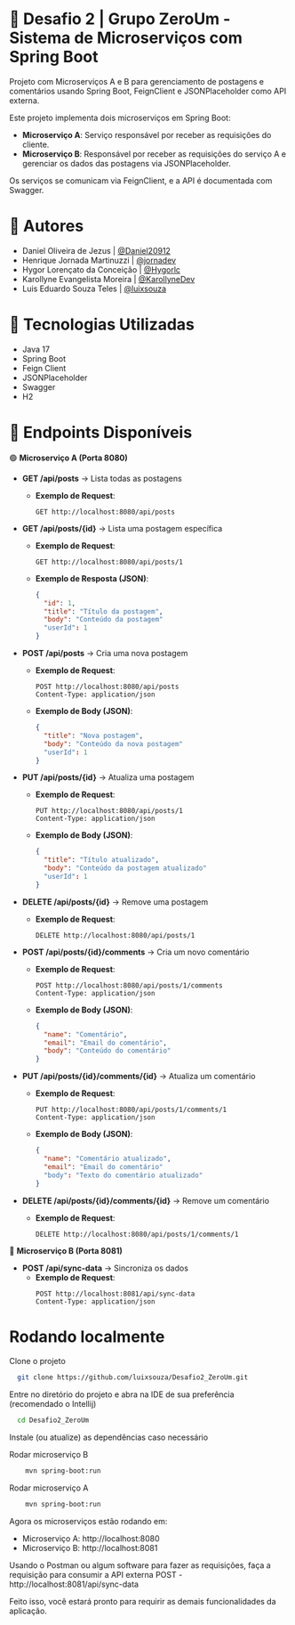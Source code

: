 # 📌 Desafio 2 | Grupo ZeroUm - Sistema de Microserviços com Spring Boot

Projeto com Microserviços A e B para gerenciamento de postagens e comentários usando Spring Boot, FeignClient e JSONPlaceholder como API externa.

Este projeto implementa dois microserviços em Spring Boot:

- **Microserviço A**: Serviço responsável por receber as requisições do cliente.
- **Microserviço B**: Responsável por receber as requisições do serviço A e gerenciar os dados das postagens via JSONPlaceholder.

Os serviços se comunicam via FeignClient, e a API é documentada com Swagger.

# 👤 Autores

- Daniel Oliveira de Jezus | [@Daniel20912](https://github.com/Daniel20912)
- Henrique Jornada Martinuzzi | [@jornadev](https://github.com/jornadev)
- Hygor Lorençato da Conceição | [@Hygorlc](https://github.com/Hygorlc)
- Karollyne Evangelista Moreira | [@KarollyneDev](https://github.com/KarollyneDev)
- Luis Eduardo Souza Teles | [@luixsouza](https://github.com/luixsouza)

# 🚀 Tecnologias Utilizadas
- Java 17
- Spring Boot
- Feign Client
- JSONPlaceholder
- Swagger
- H2

# 📌 Endpoints Disponíveis

🟢 **Microserviço A (Porta 8080)**

- **GET /api/posts** → Lista todas as postagens
  - **Exemplo de Request**:
    ```http
    GET http://localhost:8080/api/posts
    ```

- **GET /api/posts/{id}** → Lista uma postagem específica
  - **Exemplo de Request**:
    ```http
    GET http://localhost:8080/api/posts/1
    ```
  - **Exemplo de Resposta (JSON)**:
    ```json
    {
      "id": 1,
      "title": "Título da postagem",
      "body": "Conteúdo da postagem"
      "userId": 1
    }
    ```

- **POST /api/posts** → Cria uma nova postagem
  - **Exemplo de Request**:
    ```http
    POST http://localhost:8080/api/posts
    Content-Type: application/json
    ```
  - **Exemplo de Body (JSON)**:
    ```json
    {
      "title": "Nova postagem",
      "body": "Conteúdo da nova postagem"
      "userId": 1
    }
    ```

- **PUT /api/posts/{id}** → Atualiza uma postagem
  - **Exemplo de Request**:
    ```http
    PUT http://localhost:8080/api/posts/1
    Content-Type: application/json
    ```
  - **Exemplo de Body (JSON)**:
    ```json
    {
      "title": "Título atualizado",
      "body": "Conteúdo da postagem atualizado"
      "userId": 1
    }
    ```

- **DELETE /api/posts/{id}** → Remove uma postagem
  - **Exemplo de Request**:
    ```http
    DELETE http://localhost:8080/api/posts/1
    ```

- **POST /api/posts/{id}/comments** → Cria um novo comentário
  - **Exemplo de Request**:
    ```http
    POST http://localhost:8080/api/posts/1/comments
    Content-Type: application/json
    ```
  - **Exemplo de Body (JSON)**:
    ```json
    {
      "name": "Comentário",
      "email": "Email do comentário",
      "body": "Conteúdo do comentário"
    }
    ```

- **PUT /api/posts/{id}/comments/{id}** → Atualiza um comentário
  - **Exemplo de Request**:
    ```http
    PUT http://localhost:8080/api/posts/1/comments/1
    Content-Type: application/json
    ```
  - **Exemplo de Body (JSON)**:
    ```json
    {
      "name": "Comentário atualizado",
      "email": "Email do comentário"
      "body": "Texto do comentário atualizado"
    }
    ```

- **DELETE /api/posts/{id}/comments/{id}** → Remove um comentário
  - **Exemplo de Request**:
    ```http
    DELETE http://localhost:8080/api/posts/1/comments/1
    ```

🔵 **Microserviço B (Porta 8081)**

- **POST /api/sync-data** → Sincroniza os dados
  - **Exemplo de Request**:
    ```http
    POST http://localhost:8081/api/sync-data
    Content-Type: application/json
    ```

# Rodando localmente

Clone o projeto

```bash
  git clone https://github.com/luixsouza/Desafio2_ZeroUm.git
```

Entre no diretório do projeto e abra na IDE de sua preferência (recomendado o Intellij)

```bash
  cd Desafio2_ZeroUm
```

Instale (ou atualize) as dependências caso necessário

Rodar microserviço B

```bash
    mvn spring-boot:run
```

Rodar microserviço A

```bash
    mvn spring-boot:run
```

Agora os microserviços estão rodando em:

- Microserviço A: http://localhost:8080
- Microserviço B: http://localhost:8081

Usando o Postman ou algum software para fazer as requisições, faça a requisição para consumir a API externa POST - http://localhost:8081/api/sync-data

Feito isso, você estará pronto para requirir as demais funcionalidades da aplicação.

